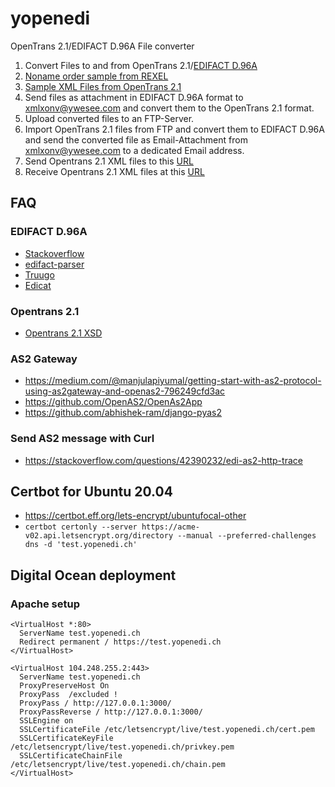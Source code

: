 # yopenedi
OpenTrans 2.1/EDIFACT D.96A File converter
1. Convert Files to and from OpenTrans 2.1/[EDIFACT D.96A](http://www.unece.org/trade/untdid/d96a/content.htm)
2. [Noname order sample from REXEL](https://1drv.ms/u/s!AgbWsnOPcbiN7iyEebz5pdfK6Arz?e=p9vhYD)
3. [Sample XML Files from OpenTrans 2.1](https://1drv.ms/u/s!AgbWsnOPcbiN7hNOj5J96OsS2svQ?e=OnPvPZ)
4. Send files as attachment in EDIFACT D.96A format to xmlxonv@ywesee.com and convert them to the OpenTrans 2.1 format.
5. Upload converted files to an FTP-Server.
6. Import OpenTrans 2.1 files from FTP and convert them to EDIFACT D.96A and send the converted file as Email-Attachment from xmlxonv@ywesee.com to a dedicated Email address.
7. Send Opentrans 2.1 XML files to this [URL](https://connect.boni.ch/OpaccOne/B2B/Channel/XmlOverHttp/ywesee)
8. Receive Opentrans 2.1 XML files at this [URL](https://yopenedi.ch/input)

## FAQ
### EDIFACT D.96A
* [Stackoverflow](https://stackoverflow.com/questions/11295551/is-there-a-really-simple-way-to-process-edifact-for-example-d96a)
* [edifact-parser](https://www.npmjs.com/package/edifact-parser)
* [Truugo](https://www.truugo.com/edifact/d96a/orders/)
* [Edicat](https://github.com/notpeter/edicat)
### Opentrans 2.1
* [Opentrans 2.1 XSD](https://www.opentrans.de/XMLSchema/2.1/opentrans_2_1.xsd)
### AS2 Gateway
* https://medium.com/@manjulapiyumal/getting-start-with-as2-protocol-using-as2gateway-and-openas2-796249cfd3ac
* https://github.com/OpenAS2/OpenAs2App
* https://github.com/abhishek-ram/django-pyas2
### Send AS2 message with Curl
* https://stackoverflow.com/questions/42390232/edi-as2-http-trace

## Certbot for Ubuntu 20.04
* https://certbot.eff.org/lets-encrypt/ubuntufocal-other
* `certbot certonly --server https://acme-v02.api.letsencrypt.org/directory --manual --preferred-challenges dns -d 'test.yopenedi.ch'`

## Digital Ocean deployment
### Apache setup
```
<VirtualHost *:80>
  ServerName test.yopenedi.ch
  Redirect permanent / https://test.yopenedi.ch
</VirtualHost>

<VirtualHost 104.248.255.2:443>
  ServerName test.yopenedi.ch
  ProxyPreserveHost On
  ProxyPass  /excluded !
  ProxyPass / http://127.0.0.1:3000/
  ProxyPassReverse / http://127.0.0.1:3000/
  SSLEngine on
  SSLCertificateFile /etc/letsencrypt/live/test.yopenedi.ch/cert.pem
  SSLCertificateKeyFile /etc/letsencrypt/live/test.yopenedi.ch/privkey.pem
  SSLCertificateChainFile /etc/letsencrypt/live/test.yopenedi.ch/chain.pem
</VirtualHost>
```
